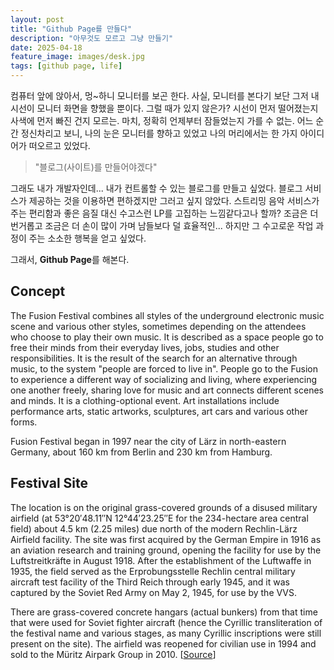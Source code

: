 ```yaml
---
layout: post
title: "Github Page를 만들다"
description: "아무것도 모르고 그냥 만들기"
date: 2025-04-18
feature_image: images/desk.jpg 
tags: [github page, life]
---
```


컴퓨터 앞에 앉아서, 멍~하니 모니터를 보곤 한다. 사실, 모니터를 본다기 보단 그저 내 시선이 모니터 화면을 향했을 뿐이다. 그럴 때가 있지 않은가? 시선이 먼저 떨어졌는지 사색에 먼저 빠진 건지 모르는. 마치, 정확히 언제부터 잠들었는지 가를 수 없는. 어느 순간 정신차리고 보니, 나의 눈은 모니터를 향하고 있었고 나의 머리에서는 한 가지 아이디어가 떠오르고 있었다.

>"블로그(사이트)를 만들어야겠다"

그래도 내가 개발자인데... 내가 컨트롤할 수 있는 블로그를 만들고 싶었다. 블로그 서비스가 제공하는 것을 이용하면 편하겠지만 그러고 싶지 않았다. 스트리밍 음악 서비스가 주는 편리함과 좋은 음질 대신 수고스런 LP를 고집하는 느낌같다고나 할까? 조금은 더 번거롭고 조금은 더 손이 많이 가며 남들보다 덜 효율적인... 하지만 그 수고로운 작업 과정이 주는 소소한 행복을 얻고 싶었다.

그래서, **Github Page**를 해본다.

<!--more-->

## Concept

The Fusion Festival combines all styles of the underground electronic music scene and various other styles, sometimes depending on the attendees who choose to play their own music. It is described as a space people go to free their minds from their everyday lives, jobs, studies and other responsibilities. It is the result of the search for an alternative through music, to the system "people are forced to live in". People go to the Fusion to experience a different way of socializing and living, where experiencing one another freely, sharing love for music and art connects different scenes and minds. It is a clothing-optional event. Art installations include performance arts, static artworks, sculptures, art cars and various other forms.

Fusion Festival began in 1997 near the city of Lärz in north-eastern Germany, about 160 km from Berlin and 230 km from Hamburg.

## Festival Site

The location is on the original grass-covered grounds of a disused military airfield (at 53°20′48.11″N 12°44′23.25″E for the 234-hectare area central field) about 4.5 km (2.25 miles) due north of the modern Rechlin-Lärz Airfield facility. The site was first acquired by the German Empire in 1916 as an aviation research and training ground, opening the facility for use by the Luftstreitkräfte in August 1918. After the establishment of the Luftwaffe in 1935, the field served as the Erprobungsstelle Rechlin central military aircraft test facility of the Third Reich through early 1945, and it was captured by the Soviet Red Army on May 2, 1945, for use by the VVS. 

There are grass-covered concrete hangars (actual bunkers) from that time that were used for Soviet fighter aircraft (hence the Cyrillic transliteration of the festival name and various stages, as many Cyrillic inscriptions were still present on the site). The airfield was reopened for civilian use in 1994 and sold to the Müritz Airpark Group in 2010. [[Source](https://en.wikipedia.org/wiki/Fusion_Festival)]
